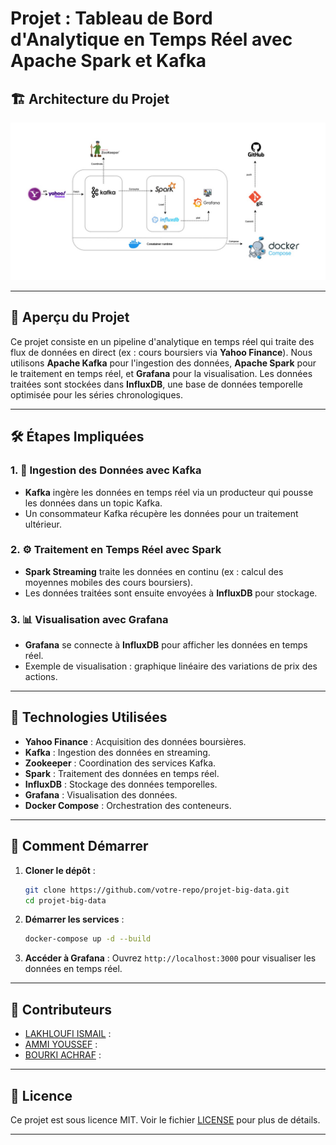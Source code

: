 # Projet : Tableau de Bord d'Analytique en Temps Réel avec Apache Spark et Kafka

## 🏗️ Architecture du Projet
![Architecture du Projet](architecture.jpeg)

---

## 📌 Aperçu du Projet
Ce projet consiste en un pipeline d'analytique en temps réel qui traite des flux de données en direct (ex : cours boursiers via **Yahoo Finance**). Nous utilisons **Apache Kafka** pour l'ingestion des données, **Apache Spark** pour le traitement en temps réel, et **Grafana** pour la visualisation. Les données traitées sont stockées dans **InfluxDB**, une base de données temporelle optimisée pour les séries chronologiques.

---

## 🛠️ Étapes Impliquées

### 1. 🚀 Ingestion des Données avec Kafka
- **Kafka** ingère les données en temps réel via un producteur qui pousse les données dans un topic Kafka.
- Un consommateur Kafka récupère les données pour un traitement ultérieur.

### 2. ⚙️ Traitement en Temps Réel avec Spark
- **Spark Streaming** traite les données en continu (ex : calcul des moyennes mobiles des cours boursiers).
- Les données traitées sont ensuite envoyées à **InfluxDB** pour stockage.

### 3. 📊 Visualisation avec Grafana
- **Grafana** se connecte à **InfluxDB** pour afficher les données en temps réel.
- Exemple de visualisation : graphique linéaire des variations de prix des actions.

---

## 🧩 Technologies Utilisées
- **Yahoo Finance** : Acquisition des données boursières.
- **Kafka** : Ingestion des données en streaming.
- **Zookeeper** : Coordination des services Kafka.
- **Spark** : Traitement des données en temps réel.
- **InfluxDB** : Stockage des données temporelles.
- **Grafana** : Visualisation des données.
- **Docker Compose** : Orchestration des conteneurs.

---

## 🚀 Comment Démarrer
1. **Cloner le dépôt** :
   ```bash
   git clone https://github.com/votre-repo/projet-big-data.git
   cd projet-big-data
   ```
2. **Démarrer les services** :
   ```bash
   docker-compose up -d --build
   ```
3. **Accéder à Grafana** :
   Ouvrez `http://localhost:3000` pour visualiser les données en temps réel.

---

## 👥 Contributeurs
- [LAKHLOUFI ISMAIL](https://github.com/ismaillakhloufi) : 
- [AMMI YOUSSEF](https://github.com/youssefammi123/) : 
- [BOURKI ACHRAF](https://github.com/BOURKI970/) : 



---

## 📜 Licence
Ce projet est sous licence MIT. Voir le fichier [LICENSE](LICENSE) pour plus de détails.



---
